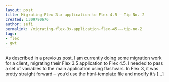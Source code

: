 ```yaml
---
layout: post
title: Migrating Flex 3.x application to Flex 4.5 – Tip No. 2
created: 1309790676
author: sefi
permalink: /migrating-flex-3x-application-flex-45-–-tip-no-2
tags:
- flex
- gwt
---
```

As described in a previous post, I am currently doing some migration work for a client, migrating their Flex 3.5 application to Flex 4.5. I needed to pass a set of variables to the main application using flashvars. In Flex 3, it was pretty straight forward – you’d use the html-template file and modify it’s [...]<img alt="" border="0" src="http://stats.wordpress.com/b.gif?host=flexblackbelt.wordpress.com&blog=5633522&post=469&subd=flexblackbelt&ref=&feed=1" width="1" height="1" />
